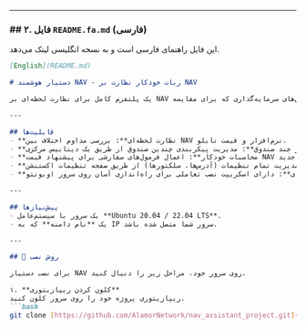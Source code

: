 
---
### ## ۲. فایل `README.fa.md` (فارسی)
این فایل راهنمای فارسی است و به نسخه انگلیسی لینک می‌دهد.

```markdown
[English](README.md)

# دستیار هوشمند NAV - ربات خودکار نظارت بر NAV

یک پلتفرم کامل برای نظارت لحظه‌ای بر NAV صندوق‌های سرمایه‌گذاری که برای مقایسه NAV نرم‌افزار با داده‌های زنده بازار، محاسبه تعدیل‌ها و ارسال هشدار از طریق تلگرام طراحی شده است.

---

## قابلیت‌ها
- **نظارت لحظه‌ای**: بررسی مداوم اختلاف بین NAV نرم‌افزار و قیمت تابلو.
- **پشتیبانی از چند صندوق**: مدیریت پیکربندی چندین صندوق از طریق یک دیتابیس مرکزی.
- **محاسبات خودکار**: اعمال فرمول‌های سفارشی برای پیشنهاد قیمت NAV تعدیل‌شده جدید.
- **پیکربندی متمرکز**: مدیریت تمام تنظیمات (آدرس‌ها، سلکتورها) از طریق صفحه تنظیمات اکستنشن.
- **نصب حرفه‌ای**: دارای اسکریپت نصب تعاملی برای راه‌اندازی آسان روی سرور اوبونتو.

---

## پیش‌نیازها
- یک سرور با سیستم‌عامل **Ubuntu 20.04 / 22.04 LTS**.
- یک **نام دامنه** که به IP سرور شما متصل شده باشد.

---

## 🚀 روش نصب

برای نصب دستیار NAV روی سرور خود، مراحل زیر را دنبال کنید.

۱. **کلون کردن ریپازیتوری**
ریپازیتوری پروژه خود را روی سرور کلون کنید.
```bash
git clone [https://github.com/AlamorNetwork/nav_assistant_project.git](https://github.com/AlamorNetwork/nav_assistant_project.git)